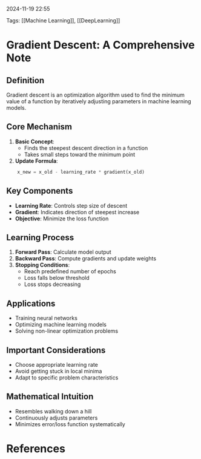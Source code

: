 2024-11-19 22:55


Tags: [[Machine Learning]], [[DeepLearning]]


# Gradient Descent: A Comprehensive Note

## Definition

Gradient descent is an optimization algorithm used to find the minimum value of a function by iteratively adjusting parameters in machine learning models.

## Core Mechanism

1. **Basic Concept**:
    - Finds the steepest descent direction in a function
    - Takes small steps toward the minimum point
2. **Update Formula**:
    
``` python
    x_new = x_old - learning_rate * gradient(x_old)
```

## Key Components

- **Learning Rate**: Controls step size of descent
- **Gradient**: Indicates direction of steepest increase
- **Objective**: Minimize the loss function

## Learning Process

1. **Forward Pass**: Calculate model output
2. **Backward Pass**: Compute gradients and update weights
3. **Stopping Conditions**:
    - Reach predefined number of epochs
    - Loss falls below threshold
    - Loss stops decreasing

## Applications

- Training neural networks
- Optimizing machine learning models
- Solving non-linear optimization problems

## Important Considerations

- Choose appropriate learning rate
- Avoid getting stuck in local minima
- Adapt to specific problem characteristics

## Mathematical Intuition

- Resembles walking down a hill
- Continuously adjusts parameters
- Minimizes error/loss function systematically

# References
